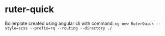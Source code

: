 # ruter-quick

Boilerplate created using angular cli with command:
```ng new RuterQuick --style=scss --prefix=rq --routing --directory ./```
